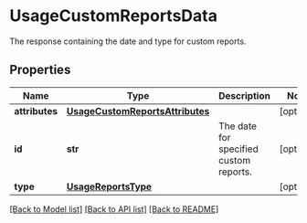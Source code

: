 # UsageCustomReportsData

The response containing the date and type for custom reports.
## Properties
Name | Type | Description | Notes
------------ | ------------- | ------------- | -------------
**attributes** | [**UsageCustomReportsAttributes**](UsageCustomReportsAttributes.md) |  | [optional] 
**id** | **str** | The date for specified custom reports. | [optional] 
**type** | [**UsageReportsType**](UsageReportsType.md) |  | [optional] 

[[Back to Model list]](README.md#documentation-for-models) [[Back to API list]](README.md#documentation-for-api-endpoints) [[Back to README]](README.md)


